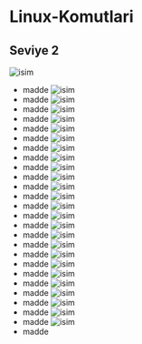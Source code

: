 # Linux-Komutlari
## Seviye 2
![isim](Images/ls.png "çıklama")
* madde
![isim](Images/ls_a.png "çıklama")
* madde
![isim](Images/apropos.png "çıklama")
* madde
![isim](Images/df.png "çıklama")
* madde
![isim](Images/top.png "çıklama")
* madde
![isim](Images/whoami.png "çıklama")
* madde
![isim](Images/poweroff.png "çıklama")
* madde
![isim](Images/!!.png "çıklama")
* madde
![isim](Images/uptime.png "çıklama")
* madde
![isim](Images/ifcanfig.png "çıklama")
* madde
![isim](Images/echo.png "çıklama")
* madde
![isim](Images/id.png "çıklama")
* madde
![isim](Images/lscpu.png "çıklama")
* madde
![isim](Images/passwd.png "çıklama")
* madde
![isim](Images/uname.png "çıklama")
* madde
![isim](Images/neofetch.png "çıklama")
* madde
![isim](Images/pwd.png "çıklama")
* madde
![isim](Images/touch.png "çıklama")
* madde
![isim](Images/clear.png "çıklama")
* madde
![isim](Images/date.png "çıklama")
* madde
![isim](Images/free.png "çıklama")
* madde
![isim](Images/lshw.png "çıklama")
* madde
![isim](Images/fdisk.png "çıklama")
* madde
![isim](Images/history.png "çıklama")
* madde
![isim](Images/shut.png "çıklama")
* madde
![isim](Images/adduser.png "çıklama")
* madde